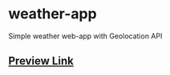 # weather-app
Simple weather web-app with Geolocation API

## [Preview Link](https://v4voloshyn.github.io/weather-app/)
